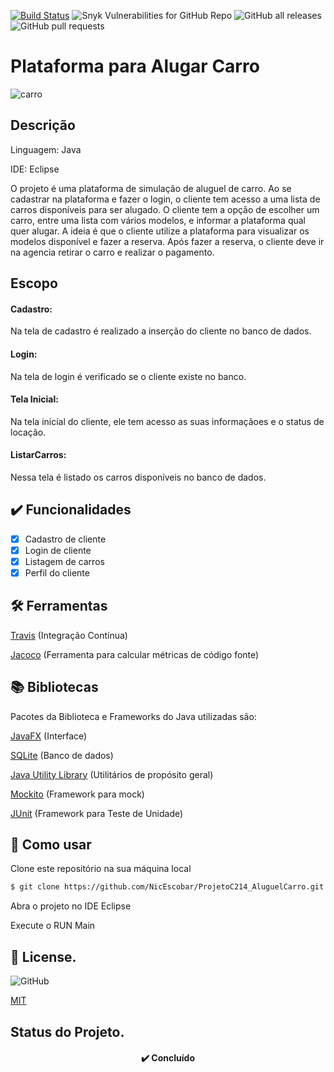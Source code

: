 [![Build Status](https://travis-ci.com/NicEscobar/ProjetoC214_AluguelCarro.svg?branch=main)](https://travis-ci.com/NicEscobar/ProjetoC214_AluguelCarro)
![Snyk Vulnerabilities for GitHub Repo](https://img.shields.io/snyk/vulnerabilities/github/NicEscobar/ProjetoC214_AluguelCarro)
![GitHub all releases](https://img.shields.io/github/downloads/NicEscobar/ProjetoC214_AluguelCarro/total)
![GitHub pull requests](https://img.shields.io/github/issues-pr/NicEscobar/ProjetoC214_AluguelCarro)

# Plataforma para Alugar Carro

![carro](https://user-images.githubusercontent.com/41171203/103043822-07332700-455d-11eb-9871-3f9a1edb69a0.png)

## Descrição

Linguagem: Java

IDE: Eclipse

O projeto é uma plataforma de simulação de aluguel de carro.
Ao se cadastrar na plataforma e fazer o login, o cliente tem acesso a uma lista de carros disponíveis para ser alugado. O cliente tem a opção de escolher um carro, entre uma lista com vários modelos, e informar a plataforma qual quer alugar.
A ideia é que o cliente utilize a plataforma para visualizar os modelos disponível e fazer a reserva. Após fazer a reserva, o cliente deve ir na agencia retirar o carro e realizar o pagamento.

## Escopo

#### Cadastro:

Na tela de cadastro é realizado a inserção do cliente no banco de dados.

#### Login:

Na tela de login é verificado se o cliente existe no banco.

#### Tela Inicial:

Na tela inicial do cliente, ele tem acesso as suas informaçãoes e o status de locação.

#### ListarCarros:

Nessa tela é listado os carros disponíveis no banco de dados.

## :heavy_check_mark: Funcionalidades

-   [x] Cadastro de cliente
-   [x] Login de cliente
-   [x] Listagem de carros
-   [x] Perfil do cliente

## 🛠️ Ferramentas

[Travis](https://travis-ci.org/) (Integração Contínua)

[Jacoco](https://www.jacoco.org/jacoco/trunk/doc/) (Ferramenta para calcular métricas de código fonte)

## 📚 Bibliotecas

Pacotes da Biblioteca e Frameworks do Java utilizadas são:

[JavaFX](https://openjfx.io/) (Interface)

[SQLite](https://www.sqlite.org/) (Banco de dados)

[Java Utility Library](https://docs.oracle.com/javase/8/docs/api/java/util/package-summary.html) (Utilitários de propósito geral)

[Mockito](https://site.mockito.org/) (Framework para mock)

[JUnit](https://junit.org/junit5/) (Framework para Teste de Unidade)

## 📃 Como usar

Clone este repositório na sua máquina local

```bash
$ git clone https://github.com/NicEscobar/ProjetoC214_AluguelCarro.git
```

Abra o projeto no IDE Eclipse

Execute o RUN Main

## 📜 License.

![GitHub](https://img.shields.io/github/license/NicEscobar/ProjetoC214_AluguelCarro)

[MIT](https://choosealicense.com/licenses/mit/)

## Status do Projeto.

<h4 🚧 align="center"> 
	✔️ Concluído
</h4>
